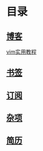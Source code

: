 # 目录

## [博客](./2020/old_read_me.md)

[vim实用教程](./Content/vim.md)

## [书签](./bookmark.md)

## [订阅](feedreport/FeedReport/README.md)

## [杂项](./2020/old_read_me.md)

## [简历](RESUME.md)